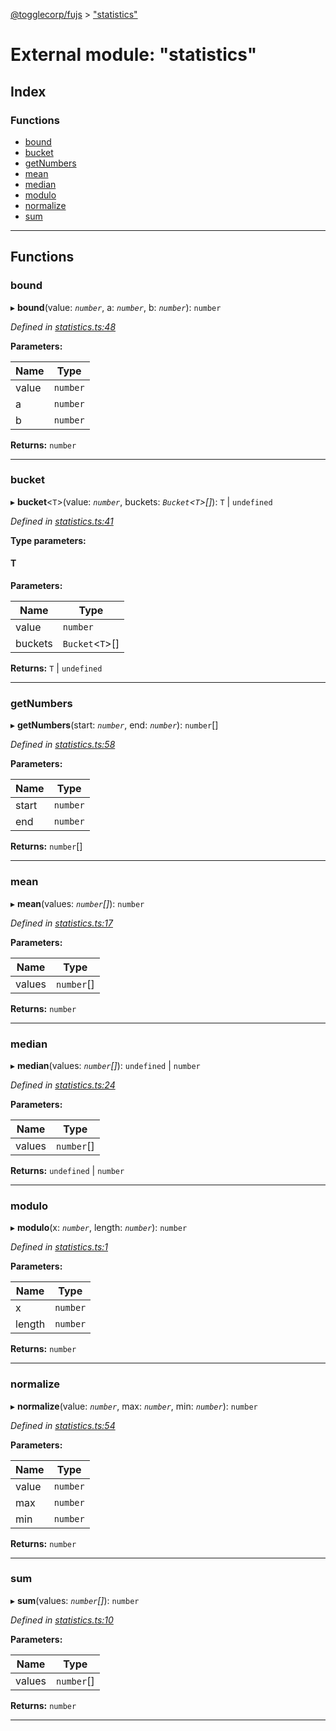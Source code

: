 [@togglecorp/fujs](../README.md) > ["statistics"](../modules/_statistics_.md)

# External module: "statistics"

## Index

### Functions

* [bound](_statistics_.md#bound)
* [bucket](_statistics_.md#bucket)
* [getNumbers](_statistics_.md#getnumbers)
* [mean](_statistics_.md#mean)
* [median](_statistics_.md#median)
* [modulo](_statistics_.md#modulo)
* [normalize](_statistics_.md#normalize)
* [sum](_statistics_.md#sum)

---

## Functions

<a id="bound"></a>

###  bound

▸ **bound**(value: *`number`*, a: *`number`*, b: *`number`*): `number`

*Defined in [statistics.ts:48](https://github.com/toggle-corp/fujs/blob/bd560f8/src/statistics.ts#L48)*

**Parameters:**

| Name | Type |
| ------ | ------ |
| value | `number` |
| a | `number` |
| b | `number` |

**Returns:** `number`

___
<a id="bucket"></a>

###  bucket

▸ **bucket**<`T`>(value: *`number`*, buckets: *`Bucket`<`T`>[]*): `T` \| `undefined`

*Defined in [statistics.ts:41](https://github.com/toggle-corp/fujs/blob/bd560f8/src/statistics.ts#L41)*

**Type parameters:**

#### T 
**Parameters:**

| Name | Type |
| ------ | ------ |
| value | `number` |
| buckets | `Bucket`<`T`>[] |

**Returns:** `T` \| `undefined`

___
<a id="getnumbers"></a>

###  getNumbers

▸ **getNumbers**(start: *`number`*, end: *`number`*): `number`[]

*Defined in [statistics.ts:58](https://github.com/toggle-corp/fujs/blob/bd560f8/src/statistics.ts#L58)*

**Parameters:**

| Name | Type |
| ------ | ------ |
| start | `number` |
| end | `number` |

**Returns:** `number`[]

___
<a id="mean"></a>

###  mean

▸ **mean**(values: *`number`[]*): `number`

*Defined in [statistics.ts:17](https://github.com/toggle-corp/fujs/blob/bd560f8/src/statistics.ts#L17)*

**Parameters:**

| Name | Type |
| ------ | ------ |
| values | `number`[] |

**Returns:** `number`

___
<a id="median"></a>

###  median

▸ **median**(values: *`number`[]*): `undefined` \| `number`

*Defined in [statistics.ts:24](https://github.com/toggle-corp/fujs/blob/bd560f8/src/statistics.ts#L24)*

**Parameters:**

| Name | Type |
| ------ | ------ |
| values | `number`[] |

**Returns:** `undefined` \| `number`

___
<a id="modulo"></a>

###  modulo

▸ **modulo**(x: *`number`*, length: *`number`*): `number`

*Defined in [statistics.ts:1](https://github.com/toggle-corp/fujs/blob/bd560f8/src/statistics.ts#L1)*

**Parameters:**

| Name | Type |
| ------ | ------ |
| x | `number` |
| length | `number` |

**Returns:** `number`

___
<a id="normalize"></a>

###  normalize

▸ **normalize**(value: *`number`*, max: *`number`*, min: *`number`*): `number`

*Defined in [statistics.ts:54](https://github.com/toggle-corp/fujs/blob/bd560f8/src/statistics.ts#L54)*

**Parameters:**

| Name | Type |
| ------ | ------ |
| value | `number` |
| max | `number` |
| min | `number` |

**Returns:** `number`

___
<a id="sum"></a>

###  sum

▸ **sum**(values: *`number`[]*): `number`

*Defined in [statistics.ts:10](https://github.com/toggle-corp/fujs/blob/bd560f8/src/statistics.ts#L10)*

**Parameters:**

| Name | Type |
| ------ | ------ |
| values | `number`[] |

**Returns:** `number`

___

